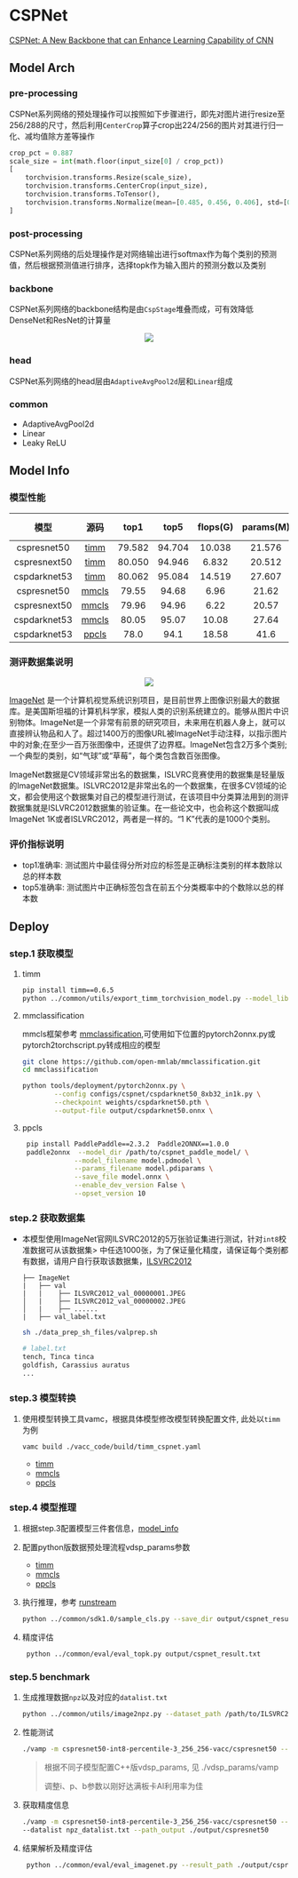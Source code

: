 # CSPNet

[CSPNet: A New Backbone that can Enhance Learning Capability of CNN](https://arxiv.org/abs/1911.11929)


## Model Arch

### pre-processing

CSPNet系列网络的预处理操作可以按照如下步骤进行，即先对图片进行resize至256/288的尺寸，然后利用`CenterCrop`算子crop出224/256的图片对其进行归一化、减均值除方差等操作

```python
crop_pct = 0.887
scale_size = int(math.floor(input_size[0] / crop_pct))
[
    torchvision.transforms.Resize(scale_size),
    torchvision.transforms.CenterCrop(input_size),
    torchvision.transforms.ToTensor(),
    torchvision.transforms.Normalize(mean=[0.485, 0.456, 0.406], std=[0.229, 0.224, 0.225],),
]
```

### post-processing

CSPNet系列网络的后处理操作是对网络输出进行softmax作为每个类别的预测值，然后根据预测值进行排序，选择topk作为输入图片的预测分数以及类别

### backbone

CSPNet系列网络的backbone结构是由`CspStage`堆叠而成，可有效降低DenseNet和ResNet的计算量
<div align=center><img src="../../images/cspnet/block.png"></div>

### head

CSPNet系列网络的head层由`AdaptiveAvgPool2d`层和`Linear`组成

### common

- AdaptiveAvgPool2d
- Linear
- Leaky ReLU

## Model Info

### 模型性能

|     模型     |                                             源码                                              |  top1  |  top5  | flops(G) | params(M) | input size | dataset  |
| :----------: | :-------------------------------------------------------------------------------------------: | :----: | :----: | :------: | :-------: | :--------: | :------: |
| cspresnet50  |  [timm](https://github.com/rwightman/pytorch-image-models/blob/v0.6.5/timm/models/cspnet.py)  | 79.582 | 94.704 |  10.038  |  21.576   |    256     | imagenet |
| cspresnext50 |  [timm](https://github.com/rwightman/pytorch-image-models/blob/v0.6.5/timm/models/cspnet.py)  | 80.050 | 94.946 |  6.832   |  20.512   |    224     | imagenet |
| cspdarknet53 |  [timm](https://github.com/rwightman/pytorch-image-models/blob/v0.6.5/timm/models/cspnet.py)  | 80.062 | 95.084 |  14.519  |  27.607   |    256     | imagenet |
| cspresnet50  | [mmcls](https://github.com/open-mmlab/mmclassification/blob/v0.23.1/configs/cspnet/README.md) | 79.55  | 94.68  |   6.96   |   21.62   |    256     | imagenet |
| cspresnext50 | [mmcls](https://github.com/open-mmlab/mmclassification/blob/v0.23.1/configs/cspnet/README.md) | 79.96  | 94.96  |   6.22   |   20.57   |    224     | imagenet |
| cspdarknet53 | [mmcls](https://github.com/open-mmlab/mmclassification/blob/v0.23.1/configs/cspnet/README.md) | 80.05  | 95.07  |  10.08   |   27.64   |    256     | imagenet |
| cspdarknet53 |  [ppcls](https://github.com/PaddlePaddle/PaddleClas/blob/v2.4.0/docs/zh_CN/models/Others.md)  |  78.0  |  94.1  |  18.58   |   41.6    |    256     | imagenet |

### 测评数据集说明

<div align=center><img src="../../images/datasets/imagenet.jpg"></div>

[ImageNet](https://image-net.org) 是一个计算机视觉系统识别项目，是目前世界上图像识别最大的数据库。是美国斯坦福的计算机科学家，模拟人类的识别系统建立的。能够从图片中识别物体。ImageNet是一个非常有前景的研究项目，未来用在机器人身上，就可以直接辨认物品和人了。超过1400万的图像URL被ImageNet手动注释，以指示图片中的对象;在至少一百万张图像中，还提供了边界框。ImageNet包含2万多个类别; 一个典型的类别，如“气球”或“草莓”，每个类包含数百张图像。

ImageNet数据是CV领域非常出名的数据集，ISLVRC竞赛使用的数据集是轻量版的ImageNet数据集。ISLVRC2012是非常出名的一个数据集，在很多CV领域的论文，都会使用这个数据集对自己的模型进行测试，在该项目中分类算法用到的测评数据集就是ISLVRC2012数据集的验证集。在一些论文中，也会称这个数据叫成ImageNet 1K或者ISLVRC2012，两者是一样的。“1 K”代表的是1000个类别。

### 评价指标说明

- top1准确率: 测试图片中最佳得分所对应的标签是正确标注类别的样本数除以总的样本数
- top5准确率: 测试图片中正确标签包含在前五个分类概率中的个数除以总的样本数


## Deploy

### step.1 获取模型

1. timm

    ```bash
    pip install timm==0.6.5
    python ../common/utils/export_timm_torchvision_model.py --model_library timm  --model_name cspresnet50 --save_dir ./onnx  --size 256 --pretrained_weights xxx.pth
    ```
2. mmclassification

   mmcls框架参考 [mmclassification](https://github.com/open-mmlab/mmclassification),可使用如下位置的pytorch2onnx.py或pytorch2torchscript.py转成相应的模型
    ```bash
    git clone https://github.com/open-mmlab/mmclassification.git
    cd mmclassification

    python tools/deployment/pytorch2onnx.py \
            --config configs/cspnet/cspdarknet50_8xb32_in1k.py \
            --checkpoint weights/cspdarknet50.pth \
            --output-file output/cspdarknet50.onnx \
    ```


3. ppcls

   ```bash
    pip install PaddlePaddle==2.3.2  Paddle2ONNX==1.0.0
    paddle2onnx  --model_dir /path/to/cspnet_paddle_model/ \
                --model_filename model.pdmodel \
                --params_filename model.pdiparams \
                --save_file model.onnx \
                --enable_dev_version False \
                --opset_version 10
    ```


### step.2 获取数据集
- 本模型使用ImageNet官网ILSVRC2012的5万张验证集进行测试，针对`int8`校准数据可从该数据集> 中任选1000张，为了保证量化精度，请保证每个类别都有数据，请用户自行获取该数据集，[ILSVRC2012](https://image-net.org/challenges/LSVRC/2012/index.php)

    ```
    ├── ImageNet
    |   ├── val
    |   |    ├── ILSVRC2012_val_00000001.JPEG
    │   |    ├── ILSVRC2012_val_00000002.JPEG
    │   |    ├── ......
    |   ├── val_label.txt
    ```

    ```bash
    sh ./data_prep_sh_files/valprep.sh
    ```

    ```bash
    # label.txt
    tench, Tinca tinca
    goldfish, Carassius auratus
    ...
    ```

### step.3 模型转换

1. 使用模型转换工具vamc，根据具体模型修改模型转换配置文件, 此处以`timm` 为例
    ```bash
    vamc build ./vacc_code/build/timm_cspnet.yaml
    ```
    - [timm](./vacc_code/build/timm_cspnet.yaml)
    - [mmcls](./vacc_code/build/mmcls_cspnet.yaml)
    - [ppcls](./vacc_code/build/ppcls_cspnet.yaml)


### step.4 模型推理

1. 根据step.3配置模型三件套信息，[model_info](./vacc_code/model_info/model_info_cspnet.json)
2. 配置python版数据预处理流程vdsp_params参数
   - [timm](./vacc_code/vdsp_params/sdk1.0/timm_vdsp_params_cspnet_rgb.json)
   - [mmcls](./vacc_code/vdsp_params/sdk1.0/mmcls_vdsp_params_cspnet_rgb.json)
   - [ppcls](./vacc_code/vdsp_params/sdk1.0/ppcls_vdsp_params_cspnet_rgb.json)


3. 执行推理，参考 [runstream](../common/sdk1.0/sample_cls.py)
    ```bash
    python ../common/sdk1.0/sample_cls.py --save_dir output/cspnet_result.txt
    ```

4. 精度评估
   ```bash
    python ../common/eval/eval_topk.py output/cspnet_result.txt
   ```

### step.5 benchmark

1. 生成推理数据`npz`以及对应的`datalist.txt`
    ```bash
    python ../common/utils/image2npz.py --dataset_path /path/to/ILSVRC2012_img_val --target_path  /path/to/input_npz  --text_path npz_datalist.txt
    ```
2. 性能测试
    ```bash
    ./vamp -m cspresnet50-int8-percentile-3_256_256-vacc/cspresnet50 --vdsp_params ./vacc_code/vdsp_params/vamp/timm-cspresnet50-vdsp_params.json  -i 8 -p 1 -b 16
    ```
    > 根据不同子模型配置C++版vdsp_params, 见 ./vdsp_params/vamp
    >
    > 调整i、p、b参数以刚好达满板卡AI利用率为佳
3. 获取精度信息
    ```bash
    ./vamp -m cspresnet50-int8-percentile-3_256_256-vacc/cspresnet50 --vdsp_params ./vacc_code/vdsp_params/vamp/timm-cspresnet50-vdsp_params.json  -i 1 -p 1 -b 1 \
    --datalist npz_datalist.txt --path_output ./output/cspresnet50
    ```
4. 结果解析及精度评估
   ```bash
    python ../common/eval/eval_imagenet.py --result_path ./output/cspresnet50  --datalist /path/to/npz_datalist.txt --label data/label/imagenet.txt
   ```